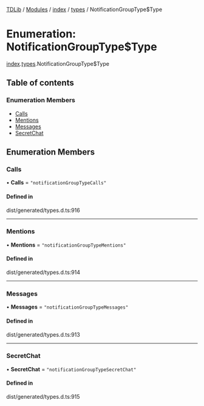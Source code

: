 [TDLib](../README.md) / [Modules](../modules.md) / [index](../modules/index.md) / [types](../modules/index.types.md) / NotificationGroupType$Type

# Enumeration: NotificationGroupType$Type

[index](../modules/index.md).[types](../modules/index.types.md).NotificationGroupType$Type

## Table of contents

### Enumeration Members

- [Calls](index.types.NotificationGroupType_Type.md#calls)
- [Mentions](index.types.NotificationGroupType_Type.md#mentions)
- [Messages](index.types.NotificationGroupType_Type.md#messages)
- [SecretChat](index.types.NotificationGroupType_Type.md#secretchat)

## Enumeration Members

### Calls

• **Calls** = ``"notificationGroupTypeCalls"``

#### Defined in

dist/generated/types.d.ts:916

___

### Mentions

• **Mentions** = ``"notificationGroupTypeMentions"``

#### Defined in

dist/generated/types.d.ts:914

___

### Messages

• **Messages** = ``"notificationGroupTypeMessages"``

#### Defined in

dist/generated/types.d.ts:913

___

### SecretChat

• **SecretChat** = ``"notificationGroupTypeSecretChat"``

#### Defined in

dist/generated/types.d.ts:915
